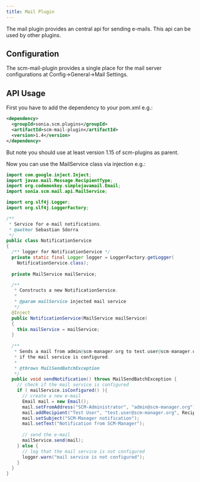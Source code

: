 ```yaml
---
title: Mail Plugin
---
```


The mail plugin provides an central api for sending e-mails. This api
can be used by other plugins.

## Configuration

The scm-mail-plugin provides a single place for the mail server
configurations at Config-\>General-\>Mail Settings.

## API Usage

First you have to add the dependency to your pom.xml e.g.:

```xml
<dependency>
  <groupId>sonia.scm.plugins</groupId>
  <artifactId>scm-mail-plugin</artifactId>
  <version>1.4</version>
</dependency>
```

But note you should use at least version 1.15 of scm-plugins as parent.

Now you can use the MailService class via injection e.g.:

```java
import com.google.inject.Inject;
import javax.mail.Message.RecipientType;
import org.codemonkey.simplejavamail.Email;
import sonia.scm.mail.api.MailService;

import org.slf4j.Logger;
import org.slf4j.LoggerFactory;

/**
 * Service for e-mail notifications.
 * @author Sebastian Sdorra
 */
public class NotificationService
{
  /** logger for NotificationService */
  private static final Logger logger = LoggerFactory.getLogger(
    NotificationService.class);
  
  private MailService mailService;

  /**
   * Constructs a new NotificationService.
   * 
   * @param mailService injected mail service
   */
  @Inject
  public NotificationService(MailService mailService)
  {
    this.mailService = mailService;
  }
  
  /**
   * Sends a mail from admin@scm-manager.org to test.user@scm-manager.org,
   * if the mail service is configured.
   * 
   * @throws MailSendBatchException 
   */
  public void sendNotification() throws MailSendBatchException {
    // check if the mail service is configured
    if ( mailService.isConfigured() ){
      // create a new e-mail
      Email mail = new Email();
      mail.setFromAddress("SCM-Administrator", "admin@scm-manager.org");
      mail.addRecipient("Test User", "test.user@scm-manager.org", RecipientType.TO);
      mail.setSubject("SCM-Manager notification");
      mail.setText("Notification from SCM-Manager");
      
      // send the e-mail
      mailService.send(mail);
    } else {
      // log that the mail service is not configured
      logger.warn("mail service is not configured");
    }
  }
}
```
